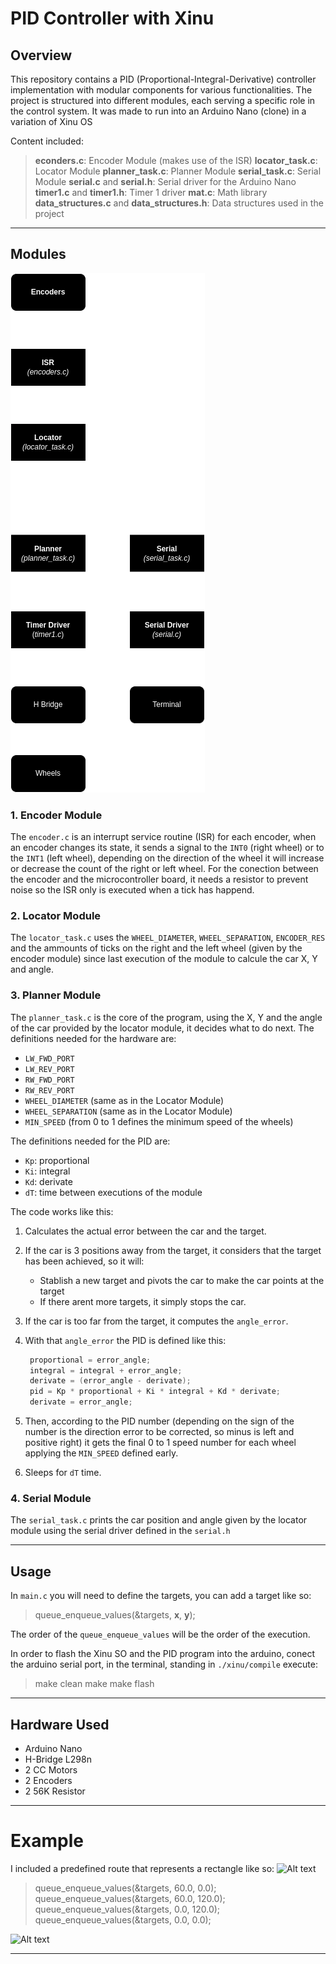 # PID Controller with Xinu

## Overview

This repository contains a PID (Proportional-Integral-Derivative) controller implementation with modular components for various functionalities. The project is structured into different modules, each serving a specific role in the control system. It was made to run into an Arduino Nano (clone) in a variation of Xinu OS

Content included:
>**econders.c**: Encoder Module (makes use of the ISR)
**locator_task.c**: Locator Module
**planner_task.c**: Planner Module
**serial_task.c**: Serial Module
**serial.c** and **serial.h**: Serial driver for the Arduino Nano
**timer1.c** and **timer1.h**: Timer 1 driver
**mat.c**: Math library
**data_structures.c** and **data_structures.h**: Data structures used in the project

---

## Modules
![Alt text](modules.png)

### 1. Encoder Module
The `encoder.c` is an interrupt service routine (ISR) for each encoder, when an encoder changes its state, it sends a signal to the `INT0` (right wheel) or to the `INT1` (left wheel), depending on the direction of the wheel it will increase or decrease the count of the right or left wheel.
For the conection between the encoder and the microcontroller board, it needs a resistor to prevent noise so the ISR only is executed when a tick has happend.

### 2. Locator Module
The `locator_task.c` uses the `WHEEL_DIAMETER`, `WHEEL_SEPARATION`, `ENCODER_RES` and the ammounts of ticks on the right and the left wheel (given by the encoder module) since last execution of the module to calcule the car X, Y and angle.

### 3. Planner Module
The `planner_task.c` is the core of the program, using the X, Y and the angle of the car provided by the locator module, it decides what to do next. 
The definitions needed for the hardware are:
 - `LW_FWD_PORT`
 - `LW_REV_PORT`
 - `RW_FWD_PORT`
 - `RW_REV_PORT`
 - `WHEEL_DIAMETER` (same as in the Locator Module)
 - `WHEEL_SEPARATION` (same as in the Locator Module)
 - `MIN_SPEED` (from 0 to 1 defines the minimum speed of the wheels)

The definitions needed for the PID are:
 - `Kp`: proportional
 - `Ki`: integral
 - `Kd`: derivate
 - `dT`: time between executions of the module

The code works like this:
1. Calculates the actual error between the car and the target.
2. If the car is 3 positions away from the target, it considers that the target has been achieved, so it will:
    * Stablish a new target and pivots the car to make the car points at the target
    * If there arent more targets, it simply stops the car.

3. If the car is too far from the target, it computes the `angle_error`.
4. With that `angle_error` the PID is defined like this:
   ```c
    proportional = error_angle;
    integral = integral + error_angle;
    derivate = (error_angle - derivate);
    pid = Kp * proportional + Ki * integral + Kd * derivate;
    derivate = error_angle;
    ```
5. Then, according to the PID number (depending on the sign of the number is the direction error to be corrected, so minus is left and positive right) it gets the final 0 to 1 speed number for each wheel applying the `MIN_SPEED` defined early.
6. Sleeps for `dT` time.

### 4. Serial Module
The `serial_task.c` prints the car position and angle given by the locator module using the serial driver defined in the `serial.h`

---

## Usage
In `main.c` you will need to define the targets, you can add a target like so:
>queue_enqueue_values(&targets, **x**, **y**);

The order of the `queue_enqueue_values` will be the order of the execution.

In order to flash the Xinu SO and the PID program into the arduino, conect the arduino serial port, in the terminal, standing in `./xinu/compile` execute:
>make clean
make
make flash

---
## Hardware Used
- Arduino Nano
- H-Bridge L298n
- 2 CC Motors
- 2 Encoders
- 2 56K Resistor

---

# Example
I included a predefined route that represents a rectangle like so:
![Alt text](route.png)

>queue_enqueue_values(&targets, 60.0, 0.0);
	queue_enqueue_values(&targets, 60.0, 120.0);
	queue_enqueue_values(&targets, 0.0, 120.0);
	queue_enqueue_values(&targets, 0.0, 0.0);

![Alt text](pid_robot.gif)


---